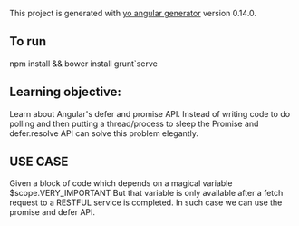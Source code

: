 This project is generated with [yo angular generator](https://github.com/yeoman/generator-angular)
version 0.14.0.

## To run
npm install && bower install
grunt`serve


## Learning objective:
Learn about Angular's defer and promise API.
Instead of writing code to do polling and then putting a thread/process to sleep
the Promise and defer.resolve API can solve this problem elegantly.

## USE CASE
Given a block of code which depends on a magical variable $scope.VERY_IMPORTANT 
But that variable is only available after a fetch request to a RESTFUL service is completed.
In such case we can use the promise and defer API.
